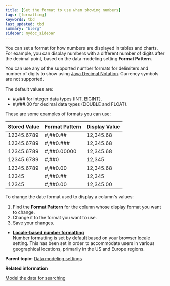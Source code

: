 ```yaml
---
title: [Set the format to use when showing numbers]
tags: [formatting]
keywords: tbd
last_updated: tbd
summary: "blerg"
sidebar: mydoc_sidebar
---
```

You can set a format for how numbers are displayed in tables and charts. For example, you can display numbers with a different number of digits after the decimal point, based on the data modeling setting **Format Pattern**.

You can use any of the supported number formats for delimiters and number of digits to show using [Java Decimal Notation](http://docs.oracle.com/javase/7/docs/api/java/text/DecimalFormat.html). Currency symbols are not supported.

The default values are:

-   \#,\#\#\# for integer data types \(INT, BIGINT\).
-   \#,\#\#\#.00 for decimal data types \(DOUBLE and FLOAT\).

These are some examples of formats you can use:

|Stored Value|Format Pattern|Display Value|
|------------|--------------|-------------|
|12345.6789|\#,\#\#0.\#\#|12,345.68|
|12345.6789|\#,\#\#0.\#\#\#|12,345.68|
|12345.6789|\#,\#\#0.00000|12,345.68|
|12345.6789|\#,\#\#0|12,345|
|12345.6789|\#,\#\#0.00|12,345.68|
|12345|\#,\#\#0.\#\#|12,345|
|12345|\#,\#\#0.00|12,345.00|

To change the date format used to display a column's values:

1.   Find the **Format Pattern** for the column whose display format you want to change.
2.   Change it to the format you want to use.
3.   Save your changes.

-   **[Locale-based number formatting](../../admin/data_modeling/locale_based_number_formatting.html)**  
Number formatting is set by default based on your browser locale setting. This has been set in order to accommodate users in various geographical locations, primarily in the US and Europe regions.

**Parent topic:** [Data modeling settings](../../admin/data_modeling/data_modeling_settings.html)

**Related information**  


[Model the data for searching](semantic_modeling.html#)
